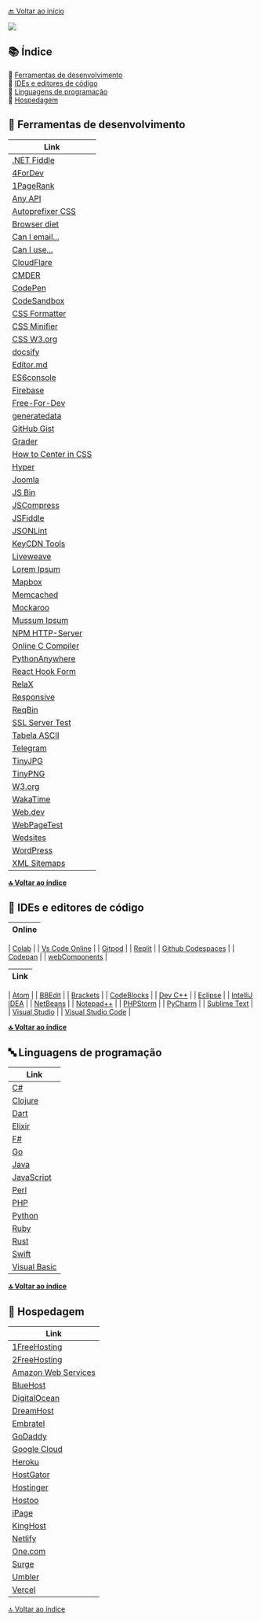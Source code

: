 <br>[🔙 Voltar ao início](../README.md)<br>

<img src="../assets/image/banner3.png">

## 📚 Índice 

🔖 [Ferramentas de desenvolvimento](#-ferramentas-de-desenvolvimento)<br>
🔖 [IDEs e editores de código](#-ides-e-editores-de-código)<br>
🔖 [Linguagens de programação](#-linguagens-de-programação)<br>
🔖 [Hospedagem](#-hospedagem)<br>

## 🔧 Ferramentas de desenvolvimento

| Link                                                                      |
| ------------------------------------------------------------------------- |
| [.NET Fiddle](https://dotnetfiddle.net/)                                  |
| [4ForDev](https://www.4devs.com.br/)                                      |
| [1PageRank](http://www.1pagerank.com/)                                    |
| [Any API](https://any-api.com/)                                           |
| [Autoprefixer CSS](http://autoprefixer.github.io/)                        |
| [Browser diet](https://browserdiet.com/pt/)                               |
| [Can I email...](https://www.caniemail.com/)                              |
| [Can I use...](https://caniuse.com/)                                      |
| [CloudFlare](https://www.cloudflare.com/pt-br/)                           |
| [CMDER](https://cmder.net/)                                               |
| [CodePen](https://codepen.io/)                                            |
| [CodeSandbox](https://codesandbox.io/)                                    |
| [CSS Formatter](https://www.cleancss.com/css-beautify/)                   |
| [CSS Minifier](https://cssminifier.com/)                                  |
| [CSS W3.org](https://jigsaw.w3.org/css-validator/)                        |
| [docsify](https://docsify.js.org/#/)                                      |
| [Editor.md](https://pandao.github.io/editor.md/en.html)                   |
| [ES6console](https://es6console.com/)                                     |
| [Firebase](https://firebase.google.com/?hl=pt-BR)                         |
| [Free-For-Dev](https://free-for.dev/#/)                                   |
| [generatedata](http://www.generatedata.com/)                              |
| [GitHub Gist](https://gist.github.com/)                                   |
| [Grader](https://website.grader.com/)                                     |
| [How to Center in CSS](http://howtocenterincss.com/)                      |
| [Hyper](https://hyper.is/)                                                |
| [Joomla](https://www.joomla.org/)                                         |
| [JS Bin](https://jsbin.com/)                                              |
| [JSCompress](https://jscompress.com/)                                     |
| [JSFiddle](https://jsfiddle.net/)                                         |
| [JSONLint](https://jsonlint.com/)                                         |
| [KeyCDN Tools](https://tools.keycdn.com/)                                 |
| [Liveweave](https://liveweave.com/)                                       |
| [Lorem Ipsum](https://br.lipsum.com/)                                     |
| [Mapbox](https://www.mapbox.com/)                                         |
| [Memcached](https://memcached.org/)                                       |
| [Mockaroo](https://www.mockaroo.com/)                                     |
| [Mussum Ipsum](https://mussumipsum.com/)                                  |
| [NPM HTTP-Server](https://www.npmjs.com/package/http-server)              |
| [Online C Compiler](https://www.onlinegdb.com/online_c_compiler)          |
| [PythonAnywhere](https://www.pythonanywhere.com/)                         |
| [React Hook Form](https://react-hook-form.com/)                           |
| [RelaX](http://dbis-uibk.github.io/relax/index.htm)                       |
| [Responsive](http://www.codeorama.com/responsive/)                        |
| [ReqBin](https://reqbin.com/)                                             |
| [SSL Server Test](https://www.ssllabs.com/ssltest/)                       |
| [Tabela ASCII](https://web.fe.up.pt/~ee96100/projecto/Tabela%20ascii.htm) |
| [Telegram](https://telegram.org/)                                         |
| [TinyJPG](https://tinyjpg.com/)                                           |
| [TinyPNG](https://tinypng.com/)                                           |
| [W3.org](https://validator.w3.org/)                                       |
| [WakaTime](https://wakatime.com/)                                         |
| [Web.dev](https://web.dev/)                                               |
| [WebPageTest](https://www.webpagetest.org/)                               |
| [Wedsites](https://wedsites.com/)                                         |
| [WordPress](https://wordpress.org/)                                       |
| [XML Sitemaps](https://www.xml-sitemaps.com/)                             |

<b>[🔝 Voltar ao índice](#-índice)</b>


## 📝 IDEs e editores de código
| Online |
| ------ |

| [Colab](https://colab.research.google.com/) |
| [Vs Code Online](https://vscode.dev/) |
| [Gitpod](https://www.gitpod.io/) |
| [Replit](https://replit.com/) |
| [Github Codespaces](https://github.com/codespaces) |
| [Codepan](https://codepen.io/) |
 | [webComponents](https://webcomponents.dev/new) |

| Link |
| ---- |

| [Atom](https://atom.io/) |
| [BBEdit](https://www.barebones.com/products/bbedit/) | 
| [Brackets](http://brackets.io/) | 
| [CodeBlocks](http://www.codeblocks.org/) | 
| [Dev C++](https://sourceforge.net/projects/orwelldevcpp/) | 
| [Eclipse](https://www.eclipse.org/downloads/) | 
| [IntelliJ IDEA](https://www.jetbrains.com/idea/) | 
| [NetBeans](https://netbeans.org/) | 
| [Notepad++](https://notepad-plus-plus.org/) |
| [PHPStorm](https://www.jetbrains.com/phpstorm/) |
| [PyCharm](https://www.jetbrains.com/pycharm/) |
| [Sublime Text](https://www.sublimetext.com/) |
| [Visual Studio](https://visualstudio.microsoft.com/pt-br/vs/) |
| [Visual Studio Code](https://code.visualstudio.com/) | 

<b>[🔝 Voltar ao índice](#-índice)</b>


## 🔤 Linguagens de programação

| Link                                                                  |
| --------------------------------------------------------------------- |
| [C#](https://docs.microsoft.com/pt-br/dotnet/csharp/)                 |
| [Clojure](https://clojure.org/)                                       |
| [Dart](https://dart.dev/)                                             |
| [Elixir](https://elixir-lang.org/)                                    |
| [F#](https://docs.microsoft.com/pt-br/dotnet/fsharp/)                 |
| [Go](https://golang.org/)                                             |
| [Java](https://www.java.com/pt_BR/)                                   |
| [JavaScript](http://brasil.js.org)                                    |
| [Perl](https://www.perl.org/)                                         |
| [PHP](https://www.php.net/)                                           |
| [Python](https://www.python.org/)                                     |
| [Ruby](https://www.ruby-lang.org/pt/)                                 |
| [Rust](https://www.rust-lang.org/pt-BR/)                              |
| [Swift](https://www.apple.com/br/swift/)                              |
| [Visual Basic](https://docs.microsoft.com/pt-br/dotnet/visual-basic/) |

<b>[🔝 Voltar ao índice](#-índice)</b>


## 🏨 Hospedagem

| Link                                                                |
| ------------------------------------------------------------------- |
| [1FreeHosting](http://www.1freehosting.com/)                        |
| [2FreeHosting](https://www.2freehosting.com/)                       |
| [Amazon Web Services](https://aws.amazon.com/pt/)                   |
| [BlueHost](https://www.bluehost.com/)                               |
| [DigitalOcean](https://www.digitalocean.com/)                       |
| [DreamHost](https://www.dreamhost.com/)                             |
| [Embratel](https://www.embratel.com.br/cloud/hospedagem-de-sites)   |
| [GoDaddy](https://br.godaddy.com/)                                  |
| [Google Cloud](https://cloud.google.com/solutions/smb/web-hosting/) |
| [Heroku](https://www.heroku.com/)                                   |
| [HostGator](https://www.hostgator.com/)                             |
| [Hostinger](https://www.hostinger.com.br/)                          |
| [Hostoo](https://hostoo.io/)                                        |
| [iPage](https://www.ipage.com/)                                     |
| [KingHost](https://king.host/)                                      |
| [Netlify](https://www.netlify.com/)                                 |
| [One.com](https://www.one.com/pt-BR/)                               |
| [Surge](https://surge.sh/)                                          |
| [Umbler](https://www.umbler.com/br)                                 |
| [Vercel](https://vercel.com/)                                       |

[🔝 Voltar ao índice](#-índice)
